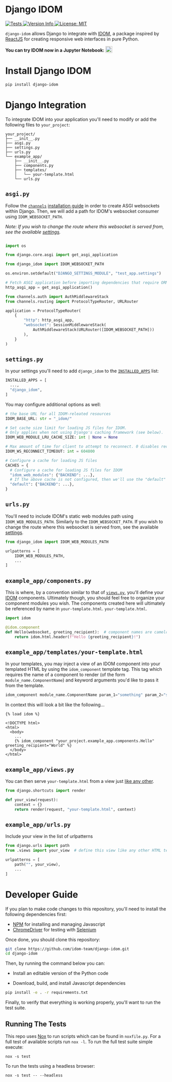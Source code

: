 # Django IDOM

<p>
  <a href="https://github.com/idom-team/django-idom/actions?query=workflow%3ATest">
    <img alt="Tests" src="https://github.com/idom-team/django-idom/workflows/Test/badge.svg?event=push" />
  </a>
  <a href="https://pypi.python.org/pypi/django-idom">
    <img alt="Version Info" src="https://img.shields.io/pypi/v/django-idom.svg"/>
  </a>
  <a href="https://github.com/idom-team/django-idom/blob/main/LICENSE">
    <img alt="License: MIT" src="https://img.shields.io/badge/License-MIT-purple.svg">
  </a>
</p>

`django-idom` allows Django to integrate with [IDOM](https://github.com/idom-team/idom),
a package inspired by [ReactJS](https://reactjs.org/) for creating responsive web
interfaces in pure Python.

**You can try IDOM now in a Jupyter Notebook:**
<a
  target="_blank"
  href="https://mybinder.org/v2/gh/idom-team/idom-jupyter/main?filepath=notebooks%2Fintroduction.ipynb">
<img
    alt="Binder"
    valign="bottom"
    height="21px"
    src="https://mybinder.org/badge_logo.svg"/>
</a>

# Install Django IDOM

```bash
pip install django-idom
```

# Django Integration

To integrate IDOM into your application you'll need to modify or add the following files to `your_project`:

```
your_project/
├── __init__.py
├── asgi.py
├── settings.py
├── urls.py
└── example_app/
    ├── __init__.py
    ├── components.py
    ├── templates/
    │   └── your-template.html
    └── urls.py
```

## `asgi.py`

Follow the [`channels`](https://channels.readthedocs.io/en/stable/)
[installation guide](https://channels.readthedocs.io/en/stable/installation.html) in
order to create ASGI websockets within Django. Then, we will add a path for IDOM's
websocket consumer using `IDOM_WEBSOCKET_PATH`.

_Note: If you wish to change the route where this websocket is served from, see the
available [settings](#settingspy)._

```python

import os

from django.core.asgi import get_asgi_application

from django_idom import IDOM_WEBSOCKET_PATH

os.environ.setdefault("DJANGO_SETTINGS_MODULE", "test_app.settings")

# Fetch ASGI application before importing dependencies that require ORM models.
http_asgi_app = get_asgi_application()

from channels.auth import AuthMiddlewareStack
from channels.routing import ProtocolTypeRouter, URLRouter

application = ProtocolTypeRouter(
    {
        "http": http_asgi_app,
        "websocket": SessionMiddlewareStack(
            AuthMiddlewareStack(URLRouter([IDOM_WEBSOCKET_PATH]))
        ),
    }
)
```

## `settings.py`

In your settings you'll need to add `django_idom` to the
[`INSTALLED_APPS`](https://docs.djangoproject.com/en/3.2/ref/settings/#std:setting-INSTALLED_APPS)
list:

```python
INSTALLED_APPS = [
  ...,
  "django_idom",
]
```

You may configure additional options as well:

```python
# the base URL for all IDOM-releated resources
IDOM_BASE_URL: str = "_idom/"

# Set cache size limit for loading JS files for IDOM.
# Only applies when not using Django's caching framework (see below).
IDOM_WEB_MODULE_LRU_CACHE_SIZE: int | None = None

# Max amount of time for client to attempt to reconnect. 0 disables reconnection.
IDOM_WS_RECONNECT_TIMEOUT: int = 604800

# Configure a cache for loading JS files
CACHES = {
  # Configure a cache for loading JS files for IDOM
  "idom_web_modules": {"BACKEND": ...},
  # If the above cache is not configured, then we'll use the "default" instead
  "default": {"BACKEND": ...},
}
```

## `urls.py`

You'll need to include IDOM's static web modules path using `IDOM_WEB_MODULES_PATH`.
Similarly to the `IDOM_WEBSOCKET_PATH`. If you wish to change the route where this
websocket is served from, see the available [settings](#settings.py).

```python
from django_idom import IDOM_WEB_MODULES_PATH

urlpatterns = [
    IDOM_WEB_MODULES_PATH,
    ...
]
```

## `example_app/components.py`

This is where, by a convention similar to that of
[`views.py`](https://docs.djangoproject.com/en/3.2/topics/http/views/), you'll define
your [IDOM](https://github.com/idom-team/idom) components. Ultimately though, you should
feel free to organize your component modules you wish. The components created here will
ultimately be referenced by name in `your-template.html`. `your-template.html`.

```python
import idom

@idom.component
def Hello(websocket, greeting_recipient):  # component names are camelcase by convention
    return idom.html.header(f"Hello {greeting_recipient}!")
```

## `example_app/templates/your-template.html`

In your templates, you may inject a view of an IDOM component into your templated HTML
by using the `idom_component` template tag. This tag which requires the name of a component
to render (of the form `module_name.ComponentName`) and keyword arguments you'd like to
pass it from the template.

```python
idom_component module_name.ComponentName param_1="something" param_2="something-else"
```

In context this will look a bit like the following...

```jinja
{% load idom %}

<!DOCTYPE html>
<html>
  <body>
    ...
    {% idom_component "your_project.example_app.components.Hello" greeting_recipient="World" %}
  </body>
</html>
```

## `example_app/views.py`

You can then serve `your-template.html` from a view just
[like any other](https://docs.djangoproject.com/en/3.2/intro/tutorial03/#write-views-that-actually-do-something).

```python
from django.shortcuts import render

def your_view(request):
    context = {}
    return render(request, "your-template.html", context)
```

## `example_app/urls.py`

Include your view in the list of urlpatterns

```python
from django.urls import path
from .views import your_view  # define this view like any other HTML template view

urlpatterns = [
    path("", your_view),
    ...
]
```

# Developer Guide

If you plan to make code changes to this repository, you'll need to install the
following dependencies first:

- [NPM](https://docs.npmjs.com/try-the-latest-stable-version-of-npm) for
  installing and managing Javascript
- [ChromeDriver](https://chromedriver.chromium.org/downloads) for testing with
  [Selenium](https://www.seleniumhq.org/)

Once done, you should clone this repository:

```bash
git clone https://github.com/idom-team/django-idom.git
cd django-idom
```

Then, by running the command below you can:

- Install an editable version of the Python code

- Download, build, and install Javascript dependencies

```bash
pip install -e . -r requirements.txt
```

Finally, to verify that everything is working properly, you'll want to run the test suite.

## Running The Tests

This repo uses [Nox](https://nox.thea.codes/en/stable/) to run scripts which can
be found in `noxfile.py`. For a full test of available scripts run `nox -l`. To run the full test suite simple execute:

```
nox -s test
```

To run the tests using a headless browser:

```
nox -s test -- --headless
```
